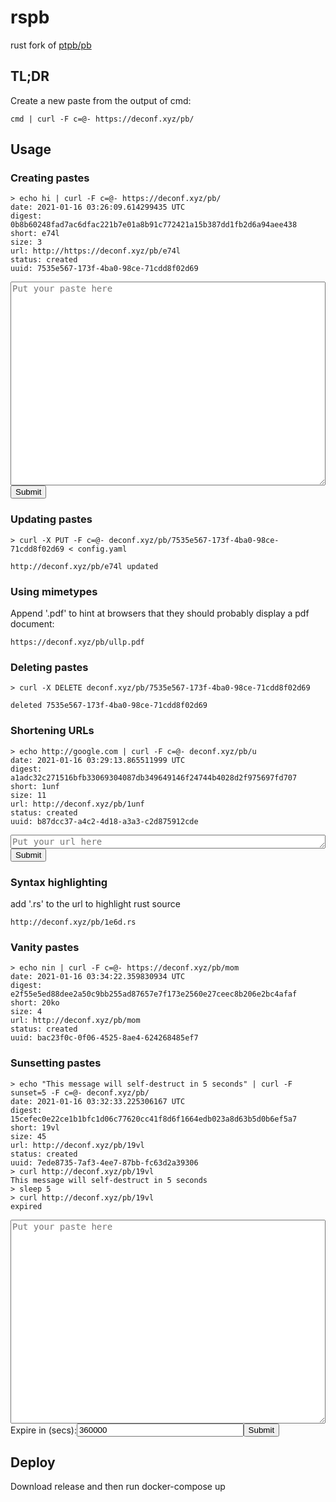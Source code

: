 # rspb

rust fork of [ptpb/pb](https://pb.mgt.moe)

## TL;DR

Create a new paste from the output of cmd:

```
cmd | curl -F c=@- https://deconf.xyz/pb/
```
## Usage
### Creating pastes
```
> echo hi | curl -F c=@- https://deconf.xyz/pb/
date: 2021-01-16 03:26:09.614299435 UTC
digest: 0b8b60248fad7ac6dfac221b7e01a8b91c772421a15b387dd1fb2d6a94aee438
short: e74l
size: 3
url: http://https://deconf.xyz/pb/e74l
status: created
uuid: 7535e567-173f-4ba0-98ce-71cdd8f02d69
```

<form enctype="multipart/form-data">
  <label>
    <textarea placeholder='Put your paste here' id="c" name='c' rows='20' style="width: 100%; font-family: monospace; font-size: 14px" required></textarea>
  </label>
  <div style="display: flex; align-items: center">
    <input type="submit" value="Submit" formaction="https://deconf.xyz/pb/" formmethod="POST">
  </div>
</form>

### Updating pastes
```
> curl -X PUT -F c=@- deconf.xyz/pb/7535e567-173f-4ba0-98ce-71cdd8f02d69 < config.yaml

http://deconf.xyz/pb/e74l updated
```
### Using mimetypes

Append '.pdf' to hint at browsers that they should probably display a pdf document:
```
https://deconf.xyz/pb/ullp.pdf
```
### Deleting pastes
```
> curl -X DELETE deconf.xyz/pb/7535e567-173f-4ba0-98ce-71cdd8f02d69

deleted 7535e567-173f-4ba0-98ce-71cdd8f02d69
```
### Shortening URLs

```
> echo http://google.com | curl -F c=@- deconf.xyz/pb/u
date: 2021-01-16 03:29:13.865511999 UTC
digest: a1adc32c271516bfb33069304087db349649146f24744b4028d2f975697fd707
short: 1unf
size: 11
url: http://deconf.xyz/pb/1unf
status: created
uuid: b87dcc37-a4c2-4d18-a3a3-c2d875912cde
```

<form enctype="multipart/form-data">
  <label>
    <textarea placeholder='Put your url here' id="c" name='c' rows='1' style="width: 100%; font-family: monospace; font-size: 14px" required></textarea>
  </label>
  <div style="display: flex; align-items: center">
    <input type="submit" value="Submit" formaction="https://deconf.xyz/pb/u" formmethod="POST">
  </div>
</form>

### Syntax highlighting

add '.rs' to the url to highlight rust source

```
http://deconf.xyz/pb/1e6d.rs
```

### Vanity pastes

```
> echo nin | curl -F c=@- https://deconf.xyz/pb/mom
date: 2021-01-16 03:34:22.359830934 UTC
digest: e2f55e5ed88dee2a50c9bb255ad87657e7f173e2560e27ceec8b206e2bc4afaf
short: 20ko
size: 4
url: http://deconf.xyz/pb/mom
status: created
uuid: bac23f0c-0f06-4525-8ae4-624268485ef7
```

### Sunsetting pastes

```
> echo "This message will self-destruct in 5 seconds" | curl -F sunset=5 -F c=@- deconf.xyz/pb/
date: 2021-01-16 03:32:33.225306167 UTC
digest: 15cefec0e22ce1b1bfc1d06c77620cc41f8d6f1664edb023a8d63b5d0b6ef5a7
short: 19vl
size: 45
url: http://deconf.xyz/pb/19vl
status: created
uuid: 7ede8735-7af3-4ee7-87bb-fc63d2a39306
> curl http://deconf.xyz/pb/19vl
This message will self-destruct in 5 seconds
> sleep 5
> curl http://deconf.xyz/pb/19vl
expired
```

<form enctype="multipart/form-data">
  <label>
    <textarea placeholder='Put your paste here' id="c" name='c' rows='20' style="width: 100%; font-family: monospace; font-size: 14px" required></textarea>
  </label>
  <div style="display: flex; align-items: center">
  <label>Expire in (secs): </label>
    <input id="sunset" name='sunset' type='number' min='60' style="width: 20em" value='360000' step='60' required/>
    <input type="submit" value="Submit" formaction="https://deconf.xyz/pb/" formmethod="POST">
  </div>
</form>

## Deploy

Download release and then run docker-compose up
